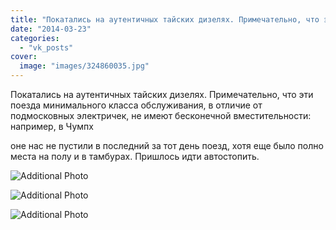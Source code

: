 ```yaml
---
title: "Покатались на аутентичных тайских дизелях. Примечательно, что эти поезда минимального класса обслужи..."
date: "2014-03-23"
categories: 
  - "vk_posts"
cover:
  image: "images/324860035.jpg"
---
```


Покатались на аутентичных тайских дизелях. Примечательно, что эти поезда минимального класса обслуживания, в отличие от подмосковных электричек, не имеют бесконечной вместительности: например, в Чумпх

<!--more--> оне нас не пустили в последний за тот день поезд, хотя еще было полно места на полу и в тамбурах. Пришлось идти автостопить.

![Additional Photo](https://vodpop.ru/wp-content/uploads/2023/07/324860036.jpg)

![Additional Photo](https://vodpop.ru/wp-content/uploads/2023/07/324860037.jpg)

![Additional Photo](https://vodpop.ru/wp-content/uploads/2023/07/324860038.jpg)
